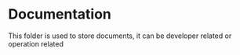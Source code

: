 Documentation
=============

This folder is used to store documents, it can be developer related or operation related

